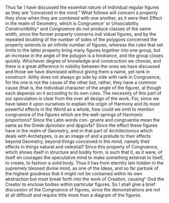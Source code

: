 Thus far I have discussed the essential nature of individual regular
figures as they are “conceived in the mind.” What follows will concern
a property they show when they are combined with one another, as
it were their Effect in the realm of Geometry, which is Congruence'
or Unsociability. Constructibility^ and Congruence do not produce
classes of the same width, since the former property concerns indi­
vidual figures, and by the repeated doubling of the number of sides
of the polygons concerned the property extends to an infinite number
of figures, whereas the rules that set limits to the latter property bring
many figures together into one group, but an increase in the angle
of the polygon is a hindrance, and the group closes quickly. Whichever
degree of knowledge and construction we choose, and there is a great
difference in nobility between the ones we have discussed and those
we have dismissed without giving them a name, yet rank in construct-
ibility does not always go side by side with rank in Congruence, for
the one is not the cause of the other but, rather, they have a common
cause (that is, the individual character of the angle of the figure), al­
though each depends on it according to its own rules. The necessity
of this part of our speculation is clear from the over all design of the
work. For, since we have taken it upon ourselves to explain the origin
of Harmony and its most powerful effects in the World as a whole,
how could we omit to mention congruence of the figures which are
the well-springs of Harmonic proportions? Since the Latin words con-
gruere and congruentia mean the same as the Greek dpixoiieiv and
dpgovfa? Since the effect these figures have in the realm of Geometry,
and in that part of Architectonics which deals with Archetypes, is as
an image of and a prelude to their effects beyond Geometry, beyond
things conceived in the mind, namely their effects in things natural
and celestial? Since this property of Congruence, which shows itself
in structure and bodily form, is such that it, as it were, of itself en­
courages the speculative mind to make something external to itself,
to create, to fashion a solid body. Thus it has from eternity lain hidden
in the supremely blessed divine mind, as one of the Ideas, and so far partook of the highest goodness that it might not be contained within
its own abstraction but must break forth into the work of Creation,
causing^ God the Creator to enclose bodies within particular figures.
So I shall give a brief discussion of the Congruence of figures, since
the demonstrations are not at all difficult and require little more than
a diagram of the figures.